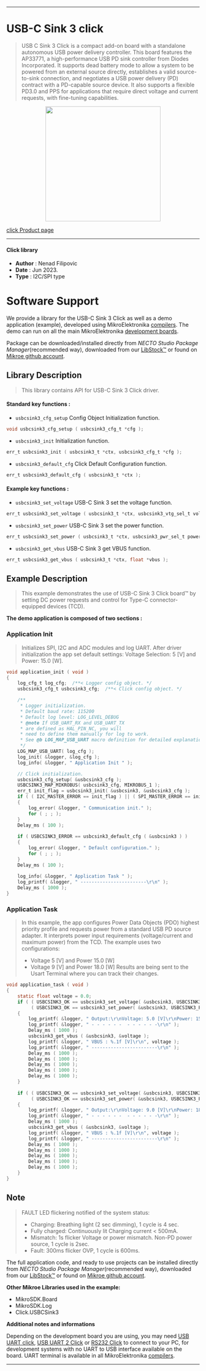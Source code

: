 
---
# USB-C Sink 3 click

> USB C Sink 3 Click is a compact add-on board with a standalone autonomous USB power delivery controller. 
> This board features the AP33771, a high-performance USB PD sink controller from Diodes Incorporated. 
> It supports dead battery mode to allow a system to be powered from an external source directly, 
> establishes a valid source-to-sink connection, and negotiates a USB power delivery (PD) 
> contract with a PD-capable source device. It also supports a flexible PD3.0 and 
> PPS for applications that require direct voltage and current requests, with fine-tuning capabilities.

<p align="center">
  <img src="https://download.mikroe.com/images/click_for_ide/usbcsink3_click.png" height=300px>
</p>

[click Product page](https://www.mikroe.com/usb-c-sink-3-click)

---


#### Click library

- **Author**        : Nenad Filipovic
- **Date**          : Jun 2023.
- **Type**          : I2C/SPI type


# Software Support

We provide a library for the USB-C Sink 3 Click
as well as a demo application (example), developed using MikroElektronika
[compilers](https://www.mikroe.com/necto-studio).
The demo can run on all the main MikroElektronika [development boards](https://www.mikroe.com/development-boards).

Package can be downloaded/installed directly from *NECTO Studio Package Manager*(recommended way), downloaded from our [LibStock&trade;](https://libstock.mikroe.com) or found on [Mikroe github account](https://github.com/MikroElektronika/mikrosdk_click_v2/tree/master/clicks).

## Library Description

> This library contains API for USB-C Sink 3 Click driver.

#### Standard key functions :

- `usbcsink3_cfg_setup` Config Object Initialization function.
```c
void usbcsink3_cfg_setup ( usbcsink3_cfg_t *cfg );
```

- `usbcsink3_init` Initialization function.
```c
err_t usbcsink3_init ( usbcsink3_t *ctx, usbcsink3_cfg_t *cfg );
```

- `usbcsink3_default_cfg` Click Default Configuration function.
```c
err_t usbcsink3_default_cfg ( usbcsink3_t *ctx );
```

#### Example key functions :

- `usbcsink3_set_voltage` USB-C Sink 3 set the voltage function.
```c
err_t usbcsink3_set_voltage ( usbcsink3_t *ctx, usbcsink3_vtg_sel_t voltage );
```

- `usbcsink3_set_power` USB-C Sink 3 set the power function.
```c
err_t usbcsink3_set_power ( usbcsink3_t *ctx, usbcsink3_pwr_sel_t power );
```

- `usbcsink3_get_vbus` USB-C Sink 3 get VBUS function.
```c
err_t usbcsink3_get_vbus ( usbcsink3_t *ctx, float *vbus );
```

## Example Description

> This example demonstrates the use of USB-C Sink 3 Click board™ 
> by setting DC power requests and control for Type-C connector-equipped devices (TCD).

**The demo application is composed of two sections :**

### Application Init

> Initializes SPI, I2C and ADC modules and log UART.
> After driver initialization the app set default settings:
> Voltage Selection: 5 [V] and Power: 15.0 [W].

```c
void application_init ( void )
{
    log_cfg_t log_cfg;  /**< Logger config object. */
    usbcsink3_cfg_t usbcsink3_cfg;  /**< Click config object. */

    /** 
     * Logger initialization.
     * Default baud rate: 115200
     * Default log level: LOG_LEVEL_DEBUG
     * @note If USB_UART_RX and USB_UART_TX 
     * are defined as HAL_PIN_NC, you will 
     * need to define them manually for log to work. 
     * See @b LOG_MAP_USB_UART macro definition for detailed explanation.
     */
    LOG_MAP_USB_UART( log_cfg );
    log_init( &logger, &log_cfg );
    log_info( &logger, " Application Init " );

    // Click initialization.
    usbcsink3_cfg_setup( &usbcsink3_cfg );
    USBCSINK3_MAP_MIKROBUS( usbcsink3_cfg, MIKROBUS_1 );
    err_t init_flag = usbcsink3_init( &usbcsink3, &usbcsink3_cfg );
    if ( ( I2C_MASTER_ERROR == init_flag ) || ( SPI_MASTER_ERROR == init_flag ) )
    {
        log_error( &logger, " Communication init." );
        for ( ; ; );
    }
    Delay_ms ( 100 );
    
    if ( USBCSINK3_ERROR == usbcsink3_default_cfg ( &usbcsink3 ) )
    {
        log_error( &logger, " Default configuration." );
        for ( ; ; );
    }
    Delay_ms ( 100 );
    
    log_info( &logger, " Application Task " );
    log_printf( &logger, " ------------------------\r\n" );
    Delay_ms ( 1000 );
}
```

### Application Task

> In this example, the app configures Power Data Objects (PDO) 
> highest priority profile and requests power from a standard USB PD source adapter.
> It interprets power input requirements (voltage/current and maximum power) from the TCD.
> The example uses two configurations: 
> - Voltage 5 [V] and Power 15.0 [W]
> - Voltage 9 [V] and Power 18.0 [W]
> Results are being sent to the Usart Terminal where you can track their changes.

```c
void application_task ( void )
{
    static float voltage = 0.0;
    if ( ( USBCSINK3_OK == usbcsink3_set_voltage( &usbcsink3, USBCSINK3_VTG_SEL_5V ) ) &&
         ( USBCSINK3_OK == usbcsink3_set_power( &usbcsink3, USBCSINK3_PWR_SEL_15W ) ) )
    {
        log_printf( &logger, " Output:\r\nVoltage: 5.0 [V]\r\nPower: 15.0 [W]\r\n" );
        log_printf( &logger, " - - - - - -  - - - - - -\r\n" );
        Delay_ms ( 1000 );
        usbcsink3_get_vbus ( &usbcsink3, &voltage );
        log_printf( &logger, " VBUS : %.1f [V]\r\n", voltage );
        log_printf( &logger, " ------------------------\r\n" );
        Delay_ms ( 1000 );
        Delay_ms ( 1000 );
        Delay_ms ( 1000 );
        Delay_ms ( 1000 );
        Delay_ms ( 1000 );
    }
    
    if ( ( USBCSINK3_OK == usbcsink3_set_voltage( &usbcsink3, USBCSINK3_VTG_SEL_9V ) ) &&
         ( USBCSINK3_OK == usbcsink3_set_power( &usbcsink3, USBCSINK3_PWR_SEL_18W ) ) )
    {
        log_printf( &logger, " Output:\r\nVoltage: 9.0 [V]\r\nPower: 18.0 [W]\r\n" );
        log_printf( &logger, " - - - - - -  - - - - - -\r\n" );
        Delay_ms ( 1000 );
        usbcsink3_get_vbus ( &usbcsink3, &voltage );
        log_printf( &logger, " VBUS : %.1f [V]\r\n", voltage );
        log_printf( &logger, " ------------------------\r\n" );
        Delay_ms ( 1000 );
        Delay_ms ( 1000 );
        Delay_ms ( 1000 );
        Delay_ms ( 1000 );
        Delay_ms ( 1000 );
    }
}
```

## Note

> FAULT LED flickering notified of the system status:
>  - Charging: Breathing light (2 sec dimming), 1 cycle is 4 sec.
>  - Fully charged: Continuously lit Charging current < 500mA.
>  - Mismatch: 1s flicker Voltage or power mismatch. Non-PD power source, 1 cycle is 2sec.
>  - Fault: 300ms flicker OVP, 1 cycle is 600ms.

The full application code, and ready to use projects can be installed directly from *NECTO Studio Package Manager*(recommended way), downloaded from our [LibStock&trade;](https://libstock.mikroe.com) or found on [Mikroe github account](https://github.com/MikroElektronika/mikrosdk_click_v2/tree/master/clicks).

**Other Mikroe Libraries used in the example:**

- MikroSDK.Board
- MikroSDK.Log
- Click.USBCSink3

**Additional notes and informations**

Depending on the development board you are using, you may need
[USB UART click](https://www.mikroe.com/usb-uart-click),
[USB UART 2 Click](https://www.mikroe.com/usb-uart-2-click) or
[RS232 Click](https://www.mikroe.com/rs232-click) to connect to your PC, for
development systems with no UART to USB interface available on the board. UART
terminal is available in all MikroElektronika
[compilers](https://shop.mikroe.com/compilers).

---

